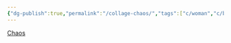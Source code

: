 ```yaml
---
{"dg-publish":true,"permalink":"/collage-chaos/","tags":["c/woman","c/bw","c/face","c/abstract"],"created":"2024-01-03T17:14:43.899-05:00","updated":"2024-01-03T17:15:03.849-05:00"}
---
```



[Chaos](https://www.instagram.com/p/CMlRw94hn8-/)
